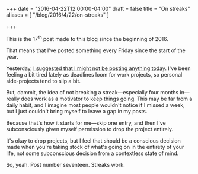 +++
date = "2016-04-22T12:00:00-04:00"
draft = false
title = "On streaks"
aliases = [ "/blog/2016/4/22/on-streaks" ]

+++

This is the 17<sup>th</sup> post made to this blog since the beginning of 2016.

That means that I've posted something every Friday since the start of the year.

Yesterday, [I suggested that I might not be posting anything today](https://twitter.com/AngeloStavrow/status/723268757825720322). I've been feeling a bit tired lately as deadlines loom for work projects, so personal side-projects tend to slip a bit.

But, dammit, the idea of not breaking a streak—especially four months in—really does work as a motivator to keep things going. This may be far from a daily habit, and I imagine most people wouldn't notice if I missed a week, but I just couldn't bring myself to leave a gap in my posts.

Because that's how it starts for me—skip one entry, and then I've subconsciously given myself permission to drop the project entirely.

It's okay to drop projects, but I feel that should be a conscious decision made when you're taking stock of what's going on in the entirety of your life, not some subconscious decision from a contextless state of mind.

So, yeah. Post number seventeen. Streaks work.
